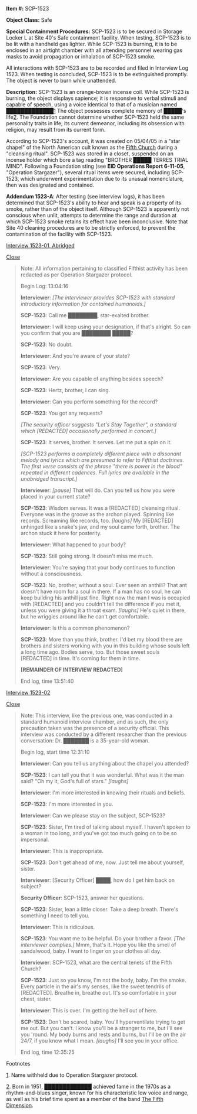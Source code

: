**Item #:** SCP-1523

**Object Class:** Safe

**Special Containment Procedures:** SCP-1523 is to be secured in Storage Locker L at Site 40's Safe containment facility. When testing, SCP-1523 is to be lit with a handheld gas lighter. While SCP-1523 is burning, it is to be enclosed in an airtight chamber with all attending personnel wearing gas masks to avoid propagation or inhalation of SCP-1523 smoke.

All interactions with SCP-1523 are to be recorded and filed in Interview Log 1523. When testing is concluded, SCP-1523 is to be extinguished promptly. The object is never to burn while unattended.

**Description:** SCP-1523 is an orange-brown incense coil. While SCP-1523 is burning, the object displays sapience; it is responsive to verbal stimuli and capable of speech, using a voice identical to that of a musician named █████████████[1](javascript:;) The object possesses complete memory of █████'s life[2](javascript:;). The Foundation cannot determine whether SCP-1523 held the same personality traits in life; its current demeanor, including its obsession with religion, may result from its current form.

According to SCP-1523's account, it was created on 05/04/05 in a "star chapel" of the North American cult known as the [Fifth Church](/fifthist-hub) during a "cleansing ritual". SCP-1523 was stored in a closet, suspended on an incense holder which bore a tag reading "BROTHER █████ TERRES TRIAL MIND". Following a Foundation sting (see **EID Operations Report 6-11-05**, "Operation Stargazer"), several ritual items were secured, including SCP-1523, which underwent experimentation due to its unusual nomenclature, then was designated and contained.

**Addendum 1523-A**: After testing (see interview logs), it has been determined that SCP-1523's ability to hear and speak is a property of its smoke, rather than of the object itself. Although SCP-1523 is apparently not conscious when unlit, attempts to determine the range and duration at which SCP-1523 smoke retains its effect have been inconclusive. Note that Site 40 cleaning procedures are to be strictly enforced, to prevent the contamination of the facility with SCP-1523.

[Interview 1523-01, Abridged](javascript:;)

[Close](javascript:;)

> Note: All information pertaining to classified Fifthist activity has been redacted as per Operation Stargazer protocol.
> 
> Begin Log: 13:04:16
> 
> **Interviewer**: _\[The interviewer provides SCP-1523 with standard introductory information for contained humanoids.\]_
> 
> **SCP-1523**: Call me ████████, star-exalted brother.
> 
> **Interviewer**: I will keep using your designation, if that's alright. So can you confirm that you are ████████ █████?
> 
> **SCP-1523**: No doubt.
> 
> **Interviewer**: And you're aware of your state?
> 
> **SCP-1523**: Very.
> 
> **Interviewer**: Are you capable of anything besides speech?
> 
> **SCP-1523**: Hertz, brother, I can sing.
> 
> **Interviewer**: Can you perform something for the record?
> 
> **SCP-1523**: You got any requests?
> 
> _\[The security officer suggests "Let's Stay Together", a standard which \[REDACTED\] occasionally performed in concert.\]_
> 
> **SCP-1523**: It serves, brother. It serves. Let me put a spin on it.
> 
> _\[SCP-1523 performs a completely different piece with a dissonant melody and lyrics which are presumed to refer to Fifthist doctrines. The first verse consists of the phrase "there is power in the blood" repeated in different cadences. Full lyrics are available in the unabridged transcript.\]_
> 
> **Interviewer**: _\[pause\]_ That will do. Can you tell us how you were placed in your current state?
> 
> **SCP-1523**: Wisdom serves. It was a \[REDACTED\] cleansing ritual. Everyone was in the groove as the archon played. Spinning like records. Screaming like records, too. _\[laughs\]_ My \[REDACTED\] unhinged like a snake's jaw, and my soul came forth, brother. The archon stuck it here for posterity.
> 
> **Interviewer**: What happened to your body?
> 
> **SCP-1523**: Still going strong. It doesn't miss me much.
> 
> **Interviewer**: You're saying that your body continues to function without a consciousness.
> 
> **SCP-1523**: No, brother, without a soul. Ever seen an anthill? That ant doesn't have room for a soul in there. If a man has no soul, he can keep building his anthill just fine. Right now the man I was is occupied with \[REDACTED\] and you couldn't tell the difference if you met it, unless you were giving it a throat exam. _\[laughs\]_ He's quiet in there, but he wriggles around like he can't get comfortable.
> 
> **Interviewer**: Is this a common phenomenon?
> 
> **SCP-1523**: More than you think, brother. I'd bet my blood there are brothers and sisters working with you in this building whose souls left a long time ago. Bodies serve, too. But those sweet souls \[REDACTED\] in time. It's coming for them in time.
> 
> **\[REMAINDER OF INTERVIEW REDACTED\]**
> 
> End log, time 13:51:40

[Interview 1523-02](javascript:;)

[Close](javascript:;)

> Note: This interview, like the previous one, was conducted in a standard humanoid interview chamber, and as such, the only precaution taken was the presence of a security official. This interview was conducted by a different researcher than the previous conversation: Dr. ███████ is a 35-year-old woman.
> 
> Begin log, start time 12:31:10
> 
> **Interviewer**: Can you tell us anything about the chapel you attended?
> 
> **SCP-1523**: I can tell you that it was wonderful. What was it the man said? "Oh my it, God's full of stars." _\[laughs\]_
> 
> **Interviewer**: I'm more interested in knowing their rituals and beliefs.
> 
> **SCP-1523**: I'm more interested in you.
> 
> **Interviewer**: Can we please stay on the subject, SCP-1523?
> 
> **SCP-1523**: Sister, I'm tired of talking about myself. I haven't spoken to a woman in too long, and you've got too much going on to be so impersonal.
> 
> **Interviewer**: This is inappropriate.
> 
> **SCP-1523**: Don't get ahead of me, now. Just tell me about yourself, sister.
> 
> **Interviewer**: \[Security Officer\] ████, how do I get him back on subject?
> 
> **Security Officer**: SCP-1523, answer her questions.
> 
> **SCP-1523**: Sister, lean a little closer. Take a deep breath. There's something I need to tell you.
> 
> **Interviewer**: This is ridiculous.
> 
> **SCP-1523**: You want me to be helpful. Do your brother a favor. _\[The interviewer complies.\]_ Mmm, that's it. Hope you like the smell of sandalwood, baby. I want to linger on your clothes all day.
> 
> **Interviewer**: SCP-1523, what are the central tenets of the Fifth Church?
> 
> **SCP-1523**: Just so you know, I'm not the body, baby. I'm the smoke. Every particle in the air's my senses, like the sweet tendrils of \[REDACTED\]. Breathe in, breathe out. It's so comfortable in your chest, sister.
> 
> **Interviewer**: This is over. I'm getting the hell out of here.
> 
> **SCP-1523**: Don't be scared, baby. You'll hyperventilate trying to get me out. But you can't. I know you'll be a stranger to me, but I'll see you 'round. My body burns and rests and burns, but I'll be on the air 24/7, if you know what I mean. _\[laughs\]_ I'll see you in your office.
> 
> End log, time 12:35:25

Footnotes

[1](javascript:;). Name withheld due to Operation Stargazer protocol.

[2](javascript:;). Born in 1951, █████████████ achieved fame in the 1970s as a rhythm-and-blues singer, known for his characteristic low voice and range, as well as his brief time spent as a member of the band [The Fifth Dimension](/scp-092).